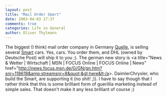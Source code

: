 ```yaml
---
layout: post
title: "Mail Order Smart"
date: 2003-04-03 17:37
comments: true
categories: Life in General
author: Oliver Thylmann
---
```



The biggest (I think) mail order company in Germany [Quelle](http://www.quelle.de/), is selling several [Smart](http://www.smart.de/) cars. Yes, cars. You order them, and DHL (owned by Deutsche Post) will ship it to you ;). The german new story is &lt;a title=&quot;News &amp; Wetter | Wirtschaft | MSN | FOCUS Online | FOCUS Online | News&quot; href=&quot;http://news.focus.msn.de/G/GN/gn.htm?snr=118618&amp;streamsnr=8&quot;&gt;here&lt;/a&gt;. DaimlerChrysler, who build the Smart, are supporting it (no shit! ;)). I have to say though that I rather think that this is some brilliant form of guerillia marketing instead of simple sales. That doesn't make it any less brilliant of course ;)


